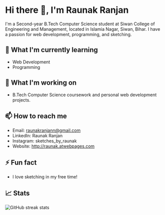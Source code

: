 # Hi there 👋, I'm Raunak Ranjan

I'm a Second-year B.Tech Computer Science student at Siwan College of Engineering and Management, located in Islamia Nagar, Siwan, Bihar. I have a passion for web development, programming, and sketching.

## 🌱 What I'm currently learning

- Web Development
- Programming

## 🔭 What I'm working on

- B.Tech Computer Science coursework and personal web development projects.

## 📫 How to reach me

- Email: raunakranjann@gmail.com
- LinkedIn: Raunak Ranjan
- Instagram: sketches_by_raunak
- Website: http://raunak.atwebpages.com
## ⚡ Fun fact

- I love sketching in my free time!

## 📈 Stats

![GitHub streak stats](https://streak-stats.demolab.com/?user=raunakranjann)  



